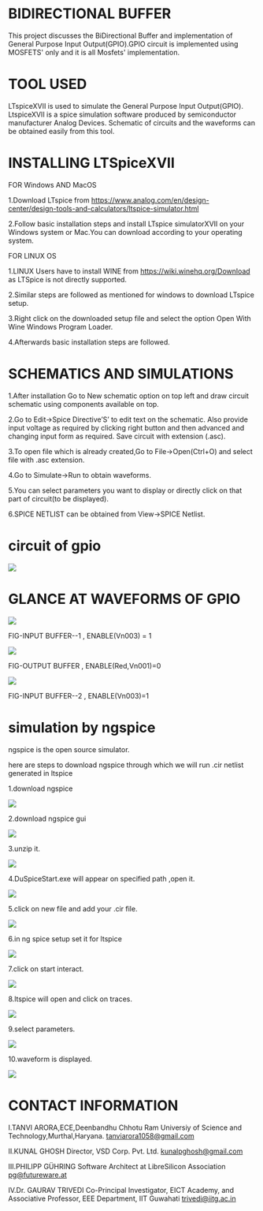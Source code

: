 # BIDIRECTIONAL BUFFER
This project discusses the BiDirectional Buffer and implementation of General Purpose Input Output(GPIO).GPIO circuit is implemented using MOSFETS' only and it is all Mosfets' implementation.

# TOOL USED
LTspiceXVII is used to simulate the General Purpose Input Output(GPIO). LtspiceXVII is a spice simulation software produced by semiconductor manufacturer Analog Devices. Schematic of circuits and the waveforms can be obtained easily from this tool.

# INSTALLING LTSpiceXVII

   FOR Windows AND MacOS

  1.Download LTspice from https://www.analog.com/en/design-center/design-tools-and-calculators/ltspice-simulator.html 
  
  2.Follow basic installation steps and install LTspice simulatorXVII on your Windows system or Mac.You can download according to your       operating system.

   FOR LINUX OS
	
   1.LINUX Users have to install WINE from https://wiki.winehq.org/Download as LTSpice is not directly supported.
   
   2.Similar steps are followed as mentioned for windows to download LTspice setup.
   
   3.Right click on the downloaded setup file and select the option Open With Wine Windows Program Loader.
   
   4.Afterwards basic installation steps are followed.
	
# SCHEMATICS AND SIMULATIONS

  1.After installation Go to New schematic option on top left and draw circuit schematic using components available on top.
  
  2.Go to Edit->Spice Directive’S’ to edit text on the schematic. Also provide input voltage as required by clicking right button and then advanced and changing input form as required. Save circuit with extension (.asc).

  3.To open file which is already created,Go to File->Open(Ctrl+O) and select file with .asc extension.

  4.Go to Simulate->Run to obtain waveforms.

  5.You can select parameters you want to display or directly click on that part of circuit(to be displayed). 

  6.SPICE NETLIST can be obtained from View->SPICE Netlist.
# circuit of gpio
![](https://github.com/tanu2303/BidirectionalBuffer-GPIO/blob/master/NETLIST-.cir/ckt-gpio.png)

# GLANCE AT WAVEFORMS OF GPIO

![](https://github.com/tanu2303/BidirectionalBuffer-GPIO/blob/master/Waveforms/GPIO_IPa.png)

FIG-INPUT BUFFER--1 , ENABLE(Vn003) = 1 

![](https://github.com/tanu2303/BidirectionalBuffer-GPIO/blob/master/Waveforms/GPIO_IPb.png)

FIG-OUTPUT BUFFER , ENABLE(Red,Vn001)=0

![](https://github.com/tanu2303/BidirectionalBuffer-GPIO/blob/master/Waveforms/GPIO_IPc.png)

FIG-INPUT BUFFER--2 , ENABLE(Vn003)=1

# simulation by ngspice

ngspice is the open source simulator.

here are steps to download ngspice through which we will run .cir netlist generated in ltspice

1.download ngspice

![](https://github.com/tanu2303/BidirectionalBuffer-GPIO/blob/master/ngspice%20images/1.png)

2.download ngspice gui

![](https://github.com/tanu2303/BidirectionalBuffer-GPIO/blob/master/ngspice%20images/2.png)

3.unzip it.

![](https://github.com/tanu2303/BidirectionalBuffer-GPIO/blob/master/ngspice%20images/3.png)

4.DuSpiceStart.exe will appear on specified path ,open it. 

![](https://github.com/tanu2303/BidirectionalBuffer-GPIO/blob/master/ngspice%20images/4.png)

5.click on new file and add your .cir file.

![](https://github.com/tanu2303/BidirectionalBuffer-GPIO/blob/master/ngspice%20images/5.png)

6.in ng spice setup set it for ltspice

![](https://github.com/tanu2303/BidirectionalBuffer-GPIO/blob/master/ngspice%20images/6.png)

7.click on start interact.

![](https://github.com/tanu2303/BidirectionalBuffer-GPIO/blob/master/ngspice%20images/7.png)

8.ltspice will open and click on  traces.

![](https://github.com/tanu2303/BidirectionalBuffer-GPIO/blob/master/ngspice%20images/8.png)

9.select parameters.

![](https://github.com/tanu2303/BidirectionalBuffer-GPIO/blob/master/ngspice%20images/9.png)

10.waveform is displayed.

![](https://github.com/tanu2303/BidirectionalBuffer-GPIO/blob/master/ngspice%20images/10.png)


# CONTACT INFORMATION
I.TANVI ARORA,ECE,Deenbandhu Chhotu Ram Universiy of Science and Technology,Murthal,Haryana. tanviarora1058@gmail.com

II.KUNAL GHOSH Director, VSD Corp. Pvt. Ltd. kunalpghosh@gmail.com

III.PHILIPP GÜHRING Software Architect at LibreSilicon Association pg@futureware.at

IV.Dr. GAURAV TRIVEDI Co-Principal Investigator, EICT Academy,
and Associative Professor, EEE Department, IIT Guwahati trivedi@iitg.ac.in
